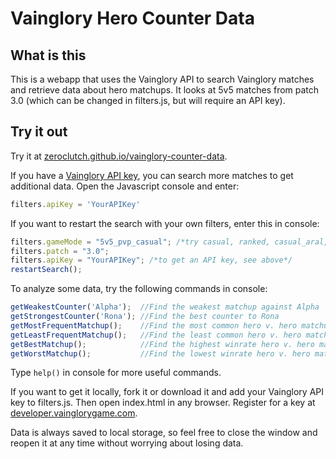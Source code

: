 # Vainglory Hero Counter Data

## What is this
This is a webapp that uses the Vainglory API to search Vainglory matches and retrieve data about hero matchups. It looks at 5v5 matches from patch 3.0 (which can be changed in filters.js, but will require an API key).

## Try it out
Try it at [zeroclutch.github.io/vainglory-counter-data](https://zeroclutch.github.io/vainglory-counter-data/).

If you have a [Vainglory API key](https://developer.vainglorygame.com/), you can search more matches to get additional data. Open the Javascript console and enter:
```js
filters.apiKey = 'YourAPIKey'
```
If you want to restart the search with your own filters, enter this in console:
```js
filters.gameMode = "5v5_pvp_casual"; /*try casual, ranked, casual_aral, blitz_pvp_ranked, 5v5_pvp_casual*/
filters.patch = "3.0";
filters.apiKey = "YourAPIKey"; /*to get an API key, see above*/
restartSearch();
```
To analyze some data, try the following commands in console:
```js
getWeakestCounter('Alpha');  //Find the weakest matchup against Alpha
getStrongestCounter('Rona'); //Find the best counter to Rona
getMostFrequentMatchup();    //Find the most common hero v. hero matchup by match coun
getLeastFrequentMatchup();   //Find the least common hero v. hero matchup by match count
getBestMatchup();            //Find the highest winrate hero v. hero matchup
getWorstMatchup();           //Find the lowest winrate hero v. hero matchup
```
Type `help()` in console for more useful commands.

If you want to get it locally, fork it or download it and add your Vainglory API key to filters.js. Then open index.html in any browser. Register for a key at [developer.vainglorygame.com](https://developer.vainglorygame.com/).

Data is always saved to local storage, so feel free to close the window and reopen it at any time without worrying about losing data.
